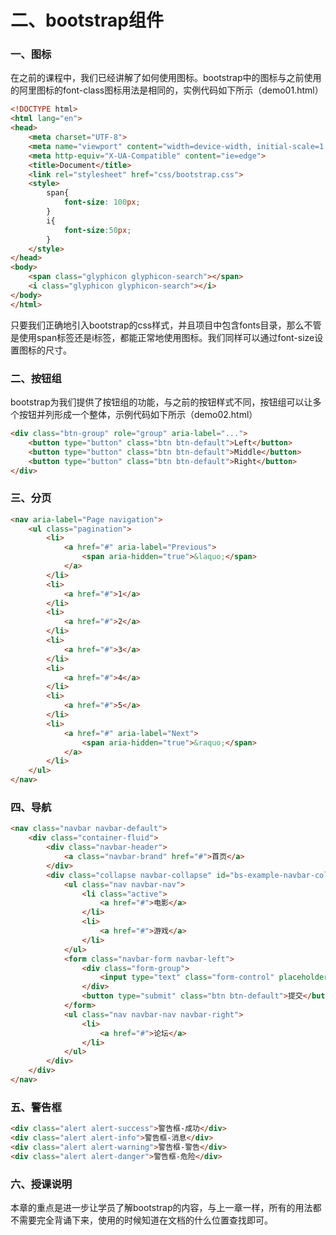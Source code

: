 # 二、bootstrap组件

### 一、图标

在之前的课程中，我们已经讲解了如何使用图标。bootstrap中的图标与之前使用的阿里图标的font-class图标用法是相同的，实例代码如下所示（demo01.html）

``` html
<!DOCTYPE html>
<html lang="en">
<head>
	<meta charset="UTF-8">
	<meta name="viewport" content="width=device-width, initial-scale=1.0">
	<meta http-equiv="X-UA-Compatible" content="ie=edge">
	<title>Document</title>
	<link rel="stylesheet" href="css/bootstrap.css">
	<style>
		span{
			font-size: 100px;
		}
		i{
			font-size:50px;
		}
	</style>
</head>
<body>
	<span class="glyphicon glyphicon-search"></span>
	<i class="glyphicon glyphicon-search"></i>
</body>
</html>
```

只要我们正确地引入bootstrap的css样式，并且项目中包含fonts目录，那么不管是使用span标签还是i标签，都能正常地使用图标。我们同样可以通过font-size设置图标的尺寸。

### 二、按钮组

bootstrap为我们提供了按钮组的功能，与之前的按钮样式不同，按钮组可以让多个按钮并列形成一个整体，示例代码如下所示（demo02.html）

``` html
<div class="btn-group" role="group" aria-label="...">
    <button type="button" class="btn btn-default">Left</button>
    <button type="button" class="btn btn-default">Middle</button>
    <button type="button" class="btn btn-default">Right</button>
</div>
```

### 三、分页

``` html
<nav aria-label="Page navigation">
    <ul class="pagination">
        <li>
            <a href="#" aria-label="Previous">
                <span aria-hidden="true">&laquo;</span>
            </a>
        </li>
        <li>
            <a href="#">1</a>
        </li>
        <li>
            <a href="#">2</a>
        </li>
        <li>
            <a href="#">3</a>
        </li>
        <li>
            <a href="#">4</a>
        </li>
        <li>
            <a href="#">5</a>
        </li>
        <li>
            <a href="#" aria-label="Next">
                <span aria-hidden="true">&raquo;</span>
            </a>
        </li>
    </ul>
</nav>
```

### 四、导航

``` html
<nav class="navbar navbar-default">
    <div class="container-fluid">
        <div class="navbar-header">
            <a class="navbar-brand" href="#">首页</a>
        </div>
        <div class="collapse navbar-collapse" id="bs-example-navbar-collapse-1">
            <ul class="nav navbar-nav">
                <li class="active">
                    <a href="#">电影</a>
                </li>
                <li>
                    <a href="#">游戏</a>
                </li>
            </ul>
            <form class="navbar-form navbar-left">
                <div class="form-group">
                    <input type="text" class="form-control" placeholder="搜索">
                </div>
                <button type="submit" class="btn btn-default">提交</button>
            </form>
            <ul class="nav navbar-nav navbar-right">
                <li>
                    <a href="#">论坛</a>
                </li>
            </ul>
        </div>
    </div>
</nav>
```

### 五、警告框

``` html
<div class="alert alert-success">警告框-成功</div>
<div class="alert alert-info">警告框-消息</div>
<div class="alert alert-warning">警告框-警告</div>
<div class="alert alert-danger">警告框-危险</div>
```

### 六、授课说明

本章的重点是进一步让学员了解bootstrap的内容，与上一章一样，所有的用法都不需要完全背诵下来，使用的时候知道在文档的什么位置查找即可。